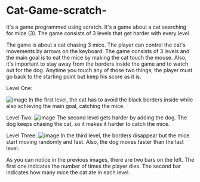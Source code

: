 # Cat-Game-scratch-
It's a game programmed using scratch. It's a game about a cat searching for mice (3). The game consists of 3 levels that get harder with every level.


The game is about a cat chasing 3 mice. The player can control the cat's movements by arrows on the keyboard. The game consists of 3 levels and the main goal is to eat the mice by making the cat touch the mouse.
Also, it's important to stay away from the borders inside the game and to watch out for the dog. Anytime you touch any of those two things, the player must go back to the starting point but keep his score as it is.

Level One:

![image](https://github.com/Emanabdallah92/Cat-Game-scratch-/assets/115192151/88103a8f-befc-408a-9920-0198714273bc)
In the first level, the cat has to avoid the black borders inside while also achieving the main goal, catching the mice.

Level Two:
![image](https://github.com/Emanabdallah92/Cat-Game-scratch-/assets/115192151/9e1a1835-6444-44f3-a556-c44331f83094)
The second level gets harder by adding the dog. The dog keeps chasing the cat, so it makes it harder to catch the mice.

Level Three:
![image](https://github.com/Emanabdallah92/Cat-Game-scratch-/assets/115192151/a77b8dc6-ee20-4b4d-b4a3-e57cfbc180d6)
In the third level, the borders disappear but the mice start moving randomly and fast. Also, the dog moves faster than the last level.

As you can notice in the previous images, there are two bars on the left. The first one indicates the number of times the player dies. The second bar indicates how many mice the cat ate in each level.





